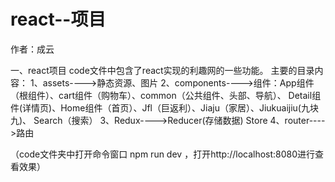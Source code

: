 # react--项目
作者：成云


一、react项目
 code文件中包含了react实现的利趣网的一些功能。
主要的目录内容：
1、assets---->静态资源、图片
2、components---->组件：App组件（根组件）、cart组件（购物车）、common（公共组件、头部、导航）、
   Detail组件(详情页)、Home组件（首页）、Jfl（巨返利）、Jiaju（家居）、Jiukuaijiu(九块九)、
   Search（搜索）
3、Redux---->Reducer(存储数据)
             Store
4、router---->路由
 
           
（code文件夹中打开命令窗口 npm run dev ，打开http://localhost:8080进行查看效果）
